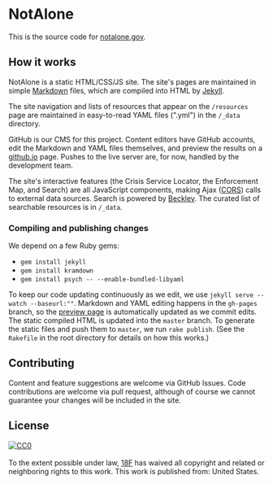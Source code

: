 # NotAlone
This is the source code for [notalone.gov](https://notalone.gov).

## How it works
NotAlone is a static HTML/CSS/JS site. The site's pages are maintained in simple [Markdown](https://help.github.com/articles/markdown-basics) files, which are compiled into HTML by [Jekyll](http://jekyllrb.com/).

The site navigation and lists of resources that appear on the `/resources` page are maintained in easy-to-read YAML files (".yml") in the `/_data` directory.

GitHub is our CMS for this project. Content editors have GitHub accounts, edit the Markdown and YAML files themselves, and preview the results on a [github.io](https://github.io) page. Pushes to the live server are, for now, handled by the development team.

The site's interactive features (the Crisis Service Locator, the Enforcement Map, and Search) are all JavaScript components, making Ajax ([CORS](http://en.wikipedia.org/wiki/Cross-origin_resource_sharing)) calls to external data sources. Search is powered by [Beckley](https://github.com/18f/beckley). The curated list of searchable resources is in `/_data`.

### Compiling and publishing changes
We depend on a few Ruby gems:

* `gem install jekyll`
* `gem install kramdown`
* `gem install psych -- --enable-bundled-libyaml`

To keep our code updating continuously as we edit, we use `jekyll serve --watch --baseurl:""`. Markdown and YAML editing happens in the `gh-pages` branch, so the [preview page](https://18f.github.io/notalone) is automatically updated as we commit edits. The static compiled HTML is updated into the `master` branch. To generate the static files and push them to `master`, we run `rake publish`. (See the `Rakefile` in the root directory for details on how this works.)


## Contributing
Content and feature suggestions are welcome via GitHub Issues. Code contributions are welcome via pull request, although of course we cannot guarantee your changes will be included in the site.

## License
<p xmlns:dct="http://purl.org/dc/terms/" xmlns:vcard="http://www.w3.org/2001/vcard-rdf/3.0#">
  <a rel="license"
     href="http://creativecommons.org/publicdomain/zero/1.0/">
    <img src="http://i.creativecommons.org/p/zero/1.0/88x31.png" style="border-style: none;" alt="CC0" /></a>
  <br /><br />
  To the extent possible under law,
  <a rel="dct:publisher"
     href="http://18f.gsa.gov">
    <span property="dct:title">18F</span></a>
  has waived all copyright and related or neighboring rights to this work.
This work is published from:
<span property="vcard:Country" datatype="dct:ISO3166"
      content="US" about="http://18f.gsa.gov">
  United States</span>.
</p>

